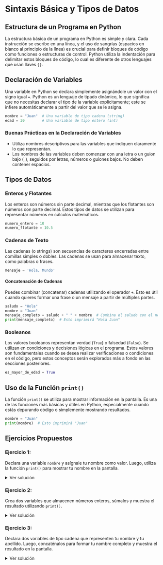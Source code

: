 # Sintaxis Básica y Tipos de Datos

## Estructura de un Programa en Python
La estructura básica de un programa en Python es simple y clara. Cada instrucción se escribe en una línea, y el uso de sangrías (espacios en blanco al principio de la línea) es crucial para definir bloques de código como funciones o estructuras de control. Python utiliza la indentación para delimitar estos bloques de código, lo cual es diferente de otros lenguajes que usan llaves `{}`.

## Declaración de Variables
Una variable en Python se declara simplemente asignándole un valor con el signo igual `=`. Python es un lenguaje de tipado dinámico, lo que significa que no necesitas declarar el tipo de la variable explícitamente; este se infiere automáticamente a partir del valor que se le asigna.

```python
nombre = "Juan"  # Una variable de tipo cadena (string)
edad = 30        # Una variable de tipo entero (int)
```

### Buenas Prácticas en la Declaración de Variables
- Utiliza nombres descriptivos para las variables que indiquen claramente lo que representan.
- Los nombres de las variables deben comenzar con una letra o un guion bajo (_), seguidos por letras, números o guiones bajos. No deben contener espacios.

## Tipos de Datos

### Enteros y Flotantes
Los enteros son números sin parte decimal, mientras que los flotantes son números con parte decimal. Estos tipos de datos se utilizan para representar números en cálculos matemáticos.

```python
numero_entero = 10
numero_flotante = 10.5
```

### Cadenas de Texto
Las cadenas (o strings) son secuencias de caracteres encerradas entre comillas simples o dobles. Las cadenas se usan para almacenar texto, como palabras o frases.

```python
mensaje = 'Hola, Mundo'
```

#### Concatenación de Cadenas
Puedes combinar (concatenar) cadenas utilizando el operador `+`. Esto es útil cuando quieres formar una frase o un mensaje a partir de múltiples partes.

```python
saludo = "Hola"
nombre = "Juan"
mensaje_completo = saludo + " " + nombre  # Combina el saludo con el nombre, separándolos por un espacio
print(mensaje_completo)  # Esto imprimirá "Hola Juan"
```

### Booleanos
Los valores booleanos representan verdad (`True`) o falsedad (`False`). Se utilizan en condiciones y decisiones lógicas en el programa. Estos valores son fundamentales cuando se desea realizar verificaciones o condiciones en el código, pero estos conceptos serán explorados más a fondo en las secciones posteriores.

```python
es_mayor_de_edad = True
```

## Uso de la Función `print()`
La función `print()` se utiliza para mostrar información en la pantalla. Es una de las funciones más básicas y útiles en Python, especialmente cuando estás depurando código o simplemente mostrando resultados.

```python
nombre = "Juan"
print(nombre)  # Esto imprimirá "Juan"
```

## Ejercicios Propuestos

### **Ejercicio 1**:

Declara una variable `nombre` y asígnale tu nombre como valor. Luego, utiliza la función `print()` para mostrar tu nombre en la pantalla.

<details> <summary>Ver solución</summary>
```python
nombre = "Rony"
print(nombre)
```
</details>

### **Ejercicio 2**:

Crea dos variables que almacenen números enteros, súmalos y muestra el resultado utilizando `print()`.

<details> <summary>Ver solución</summary>
```python
a = 2
b = 3
c = a + b
print("La suma entre "+str(a)+" y "+str(b)+" da "+str(c))
```
</details>

### **Ejercicio 3**:

Declara dos variables de tipo cadena que representen tu nombre y tu apellido. Luego, concaténalos para formar tu nombre completo y muestra el resultado en la pantalla.

<details> <summary>Ver solución</summary>
```python
nombre = "Rony"
apellido = "Trespalacios"
print("Hola, "+ nombre +" "+ apellido +"!")
```
</details>
